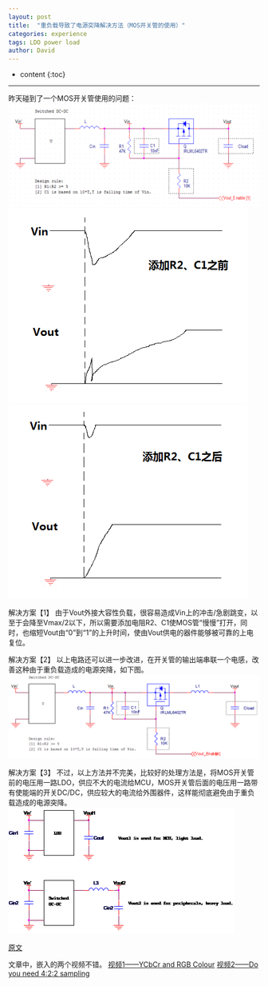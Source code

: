 ```yaml
---
layout: post
title:  "重负载导致了电源突降解决方法（MOS开关管的使用）"
categories: experience
tags: LDO power load
author: David
---
```


* content
{:toc}

---

昨天碰到了一个MOS开关管使用的问题：
![MOSFET switch 原电路](https://github.com/titron/titron.github.io/raw/master/img/2021-05-19-pwr_down_using_mosfet.png)
![Vin vs Vout 添加R2/C1之前](https://github.com/titron/titron.github.io/raw/master/img/2021-05-19-pwr_down_using_mosfet_before.png)
![Vin vs Vout 添加R2/C1之后](https://github.com/titron/titron.github.io/raw/master/img/2021-05-19-pwr_down_using_mosfet_after.png)
   
 
解决方案【1】
由于Vout外接大容性负载，很容易造成Vin上的冲击/急剧跳变，以至于会降至Vmax/2以下，所以需要添加电阻R2、C1使MOS管“慢慢”打开，同时，也缩短Vout由“0”到“1”的上升时间，使由Vout供电的器件能够被可靠的上电复位。

解决方案【2】
以上电路还可以进一步改进，在开关管的输出端串联一个电感，改善这种由于重负载造成的电源突降，如下图。
![进一步改造的电路](https://github.com/titron/titron.github.io/raw/master/img/2021-05-19-pwr_down_using_mosfet_inductor.png)
 
解决方案【3】
不过，以上方法并不完美，比较好的处理方法是，将MOS开关管前的电压用一路LDO，供应不大的电流给MCU，MOS开关管后面的电压用一路带有使能端的开关DC/DC，供应较大的电流给外围器件，这样能彻底避免由于重负载造成的电源突降。
![进一步改造的电路](https://github.com/titron/titron.github.io/raw/master/img/2021-05-19-pwr_down_using_mosfet_ldo.png)
 
 





[原文](http://www.zhouyousong.cn/2021/05/09/yuv%e7%bc%96%e7%a0%81%e7%9f%a5%e8%af%86%e6%80%bb%e7%bb%93/)

文章中，嵌入的两个视频不错。
[视频1——YCbCr and RGB Colour](https://www.youtube.com/watch?v=3dET-EoIMM8&t=30s)
[视频2——Do you need 4:2:2 sampling](https://www.youtube.com/watch?v=32PPzwPjDZ8&list=LL&index=2)
